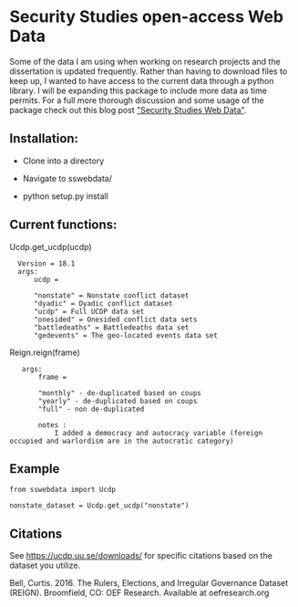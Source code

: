 # Security Studies open-access Web Data

Some of the data I am using when working on research projects and the
dissertation is updated frequently.  Rather than having to download files to keep up,
I wanted to have access to the current data through a python library. I will be
expanding this package to include more data as time permits. For a full more thorough discussion and some usage of the package check out this blog post ["Security Studies Web Data"](http://jelambert.com/sswebdata/).

## Installation:
* Clone into a directory

* Navigate to sswebdata/

* python setup.py install


## Current functions:

  Ucdp.get_ucdp(ucdp)

      Version = 18.1
      args:
          ucdp =

          "nonstate" = Nonstate conflict dataset
          "dyadic" = Dyadic conflict dataset
          "ucdp" = Full UCDP data set
          "onesided" = Onesided conflict data sets
          "battledeaths" = Battledeaths data set
          "gedevents" = The geo-located events data set


  Reign.reign(frame)

       args:
           frame =

           "monthly" - de-duplicated based on coups
           "yearly" - de-duplicated based on coups
           "full" - non de-duplicated

           notes :
               I added a democracy and autocracy variable (foreign occupied and warlordism are in the autocratic category)

## Example

    from sswebdata import Ucdp

    nonstate_dataset = Ucdp.get_ucdp("nonstate")

## Citations

See https://ucdp.uu.se/downloads/ for specific citations based on the dataset you utilize.

Bell, Curtis. 2016. The Rulers, Elections, and Irregular Governance Dataset (REIGN). Broomfield, CO: OEF Research. Available at oefresearch.org
